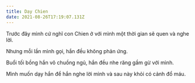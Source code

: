 ```yaml
---
title: Dạy Chien
date: 2021-08-26T17:19:07.131Z
---
```


Trước đây mình cứ nghĩ con Chien ở với mình một thời gian sẽ quen và nghe lời.

Nhưng mỗi lần mình gọi, hắn đều không phản ứng.

Buổi tối bồng hắn vô chuồng ngủ, hắn đều nhe răng gầm gừ với mình.

Mình muốn dạy hắn để hắn nghe lời mình và sau này khỏi có cảnh đổ máu.
